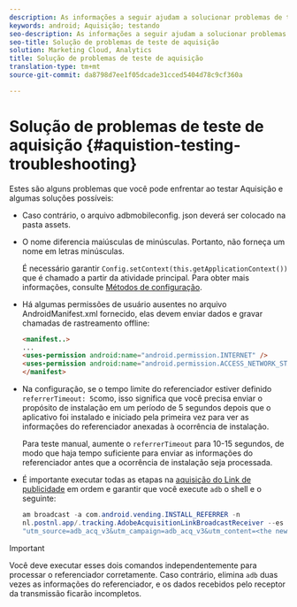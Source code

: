 ```yaml
---
description: As informações a seguir ajudam a solucionar problemas de teste de aquisição.
keywords: android; Aquisição; testando
seo-description: As informações a seguir ajudam a solucionar problemas de teste de aquisição.
seo-title: Solução de problemas de teste de aquisição
solution: Marketing Cloud, Analytics
title: Solução de problemas de teste de aquisição
translation-type: tm+mt
source-git-commit: da8798d7ee1f05dcade31cced5404d78c9cf360a

---
```



# Solução de problemas de teste de aquisição {#aquistion-testing-troubleshooting}

Estes são alguns problemas que você pode enfrentar ao testar Aquisição e algumas soluções possíveis:

* Caso contrário, o arquivo adbmobileconfig. json deverá ser colocado na pasta assets.

* O nome diferencia maiúsculas de minúsculas. Portanto, não forneça um nome em letras minúsculas.

   É necessário garantir `Config.setContext(this.getApplicationContext())` que é chamado a partir da atividade principal. Para obter mais informações, consulte [Métodos de configuração](https://docs.adobe.com/content/help/en/mobile-services/android/configuration-android/methods.html).

* Há algumas permissões de usuário ausentes no arquivo AndroidManifest.xml fornecido, elas devem enviar dados e gravar chamadas de rastreamento offline:

   ```html
   <manifest..>
   ... 
   <uses-permission android:name="android.permission.INTERNET" />
   <uses-permission android:name="android.permission.ACCESS_NETWORK_STATE" />
   </manifest>
   ```

* Na configuração, se o tempo limite do referenciador estiver definido `referrerTimeout: 5`como, isso significa que você precisa enviar o propósito de instalação em um período de 5 segundos depois que o aplicativo foi instalado e iniciado pela primeira vez para ver as informações do referenciador anexadas à ocorrência de instalação.

   Para teste manual, aumente o `referrerTimeout` para 10-15 segundos, de modo que haja tempo suficiente para enviar as informações do referenciador antes que a ocorrência de instalação seja processada.

* É importante executar todas as etapas na [aquisição do Link de publicidade](https://docs.adobe.com/content/help/en/mobile-services/android/acquisition-android/t-testing-marketing-link-acquisition.html) em ordem e garantir que você execute `adb` o shell e o seguinte:

   ```java
   am broadcast -a com.android.vending.INSTALL_REFERRER -n 
   nl.postnl.app/.tracking.AdobeAcquisitionLinkBroadcastReceiver --es "referrer"
   "utm_source=adb_acq_v3&utm_campaign=adb_acq_v3&utm_content=<the newly generated id at step #7>"
   ```

>[!IMPORTANT]
>
>Você deve executar esses dois comandos independentemente para processar o referenciador corretamente. Caso contrário, elimina `adb` duas vezes as informações do referenciador, e os dados recebidos pelo receptor da transmissão ficarão incompletos.
